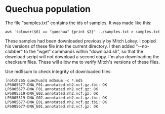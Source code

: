 # Quechua population

The file "samples.txt" contains the ids of samples.  It was made like
this:

    awk 'tolower($6) == "quechua" {print $2}' ../samples.txt > samples.txt

These samples had been downloaded previously by Mitch Lokey. I copied
his versions of these file into the current directory.  I then added
"--no-clobber" to the "wget" commands within "download.slr", so that
the download script will not download a second copy. I'm also
downloading the checksum files. These will allow me to verify Mitch's
versions of these files.

Use md5sum to check integrity of downloaded files:

    [notch265 quechua]$ md5sum -c *.md5
    LP6005677-DNA_F01.annotated.nh2.vcf.gz.tbi: OK
    LP6005677-DNA_F01.annotated.nh2.vcf.gz: OK
    LP6005519-DNA_G02.annotated.nh2.vcf.gz: OK
    LP6005519-DNA_G02.annotated.nh2.vcf.gz.tbi: OK
    LP6005677-DNA_E01.annotated.nh2.vcf.gz.tbi: OK
    LP6005677-DNA_E01.annotated.nh2.vcf.gz: OK
